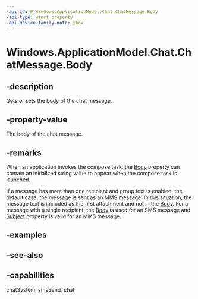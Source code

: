 ```yaml
---
-api-id: P:Windows.ApplicationModel.Chat.ChatMessage.Body
-api-type: winrt property
-api-device-family-note: xbox
---
```


<!-- Property syntax
public string Body { get;  set; }
-->

# Windows.ApplicationModel.Chat.ChatMessage.Body

## -description
Gets or sets the body of the chat message.

## -property-value
The body of the chat message.

## -remarks
When an application invokes the compose task, the [Body](chatmessage_body.md) property can contain an initialized string value to appear when the compose task is launched.

If a message has more than one recipient and group text is enabled, the default case, the message is sent as an MMS message. In this situation, the message text is included as the first attachment and not in the [Body](chatmessage_body.md). For a message with a single recipient, the [Body](chatmessage_body.md) is used for an SMS message and [Subject](chatmessage_subject.md) property is valid for an MMS message.

## -examples

## -see-also

## -capabilities
chatSystem, smsSend, chat
